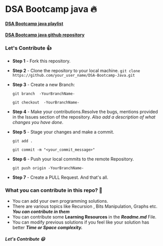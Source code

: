 # DSA Bootcamp java :fire:

#### [DSA Bootcamp java playlist](https://www.youtube.com/watch?v=wn49bJOYAZM&list=PL9gnSGHSqcnr_DxHsP7AW9ftq0AtAyYqJ&index=1)
#### [DSA Bootcamp java github repository](https://github.com/kunal-kushwaha/DSA-Bootcamp-Java)

### Let's Contribute :+1:

- **Step 1** - Fork this repository.
- **Step 2** - Clone the repository to your local machine.
   ```git clone https://github.com/your_user_name/DSA-Bootcamp-Java.git```
- **Step 3** - Create a new Branch:


   ```git branch  -YourBranchName-```
   
   
   ```git checkout  -YourBranchName-```
- **Step 4** - Make your contributions.Resolve the bugs, mentions provided in the Issues section of the repository. _Also add a description of what changes you have done_.
- **Step 5** - Stage your changes and make a commit.


   ```git add .```
   
   
   ```git commit -m "<your_commit_message>"```
- **Step 6** -  Push your local commits to the remote Repository.


   ```git push origin -YourBranchName-```
- **Step 7** - Create a PULL Request. And that's all.

### What you can contribute in this repo? :punch:

- You can add your own programming solutions.
- There are various topics like Recursion , Bits Manipulation, Graphs etc. **_You can contribute in them_**
- You can contribute some **Learning Resources** in the **_Readme.md_** File.
- You can modify previous solutions if you feel like your solution has better **_Time or Space complexity._**

##### Let's Contribute :smiley:


























